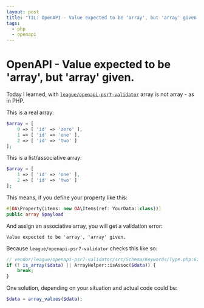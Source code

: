 ```yaml
---
layout: post
title: "TIL: OpenAPI - Value expected to be 'array', but 'array' given."
tags:
  - php
  - openapi
---
```


# OpenAPI - Value expected to be 'array', but 'array' given.

Today I learned, with [`league/openapi-psr7-validator`](https://github.com/thephpleague/openapi-psr7-validator) 
array is not array - as in PHP.

This is a real array:
```php
$array = [
    0 => [ 'id' => 'zero' ],
    1 => [ 'id' => 'one' ],
    2 => [ 'id' => 'two' ]
];
```

This is a list/associative array:
```php
$array = [
    1 => [ 'id' => 'one' ],
    2 => [ 'id' => 'two' ]
];
```

This means, if you define your property like this:
```php
#[OA\Property(items: new OA\Items(ref: YourData::class))]
public array $payload
```

And assign an associative array, you will get a validation error:

```text
Value expected to be 'array', 'array' given.
```

Because `league/openapi-psr7-validator` checks this like so:

```php
// vendor/league/openapi-psr7-validator/src/Schema/Keywords/Type.php:62
if (! is_array($data) || ArrayHelper::isAssoc($data)) {
    break;
}
```

One solution, depending on your situation and actual code could be:
```php
$data = array_values($data);
```
